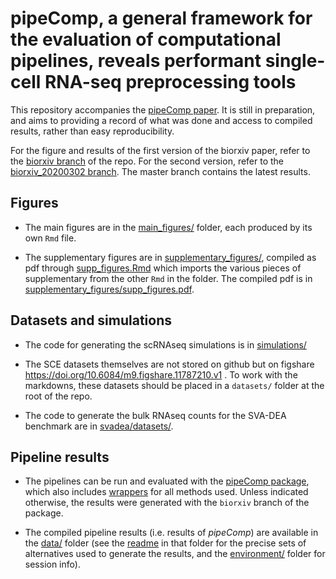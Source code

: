 # pipeComp, a general framework for the evaluation of computational pipelines, reveals performant single-cell RNA-seq preprocessing tools

This repository accompanies the [pipeComp paper](https://doi.org/10.1101/2020.02.02.930578). It is still in preparation, and aims to providing a record of what was done and access to compiled results, rather than easy reproducibility.

For the figure and results of the first version of the biorxiv paper, refer to the [biorxiv branch](https://github.com/markrobinsonuzh/scRNA_pipelines_paper/tree/biorxiv) of the repo. For the second version, refer to the [biorxiv_20200302 branch](https://github.com/markrobinsonuzh/scRNA_pipelines_paper/tree/biorxiv_20200302). The master branch contains the latest results.

## Figures

* The main figures are in the [main_figures/](main_figures) folder, each produced by its own `Rmd` file.

* The supplementary figures are in [supplementary_figures/](supplementary_figures), compiled as pdf through [supp_figures.Rmd](supplementary_figures/supp_figures.Rmd) which imports the various pieces of supplementary from the other `Rmd` in the folder. The compiled pdf is in [supplementary_figures/supp_figures.pdf](supplementary_figures/supp_figures.pdf).

## Datasets and simulations

* The code for generating the scRNAseq simulations is in [simulations/](simulations)

* The SCE datasets themselves are not stored on github but on figshare https://doi.org/10.6084/m9.figshare.11787210.v1 . To work with the markdowns, these datasets should be placed in a `datasets/` folder at the root of the repo.

* The code to generate the bulk RNAseq counts for the SVA-DEA benchmark are in [svadea/datasets/](svadea/datasets).

## Pipeline results

* The pipelines can be run and evaluated with the [pipeComp package](https://github.com/plger/pipeComp), which also includes [wrappers](https://github.com/plger/pipeComp/tree/master/inst/extdata) for all methods used. Unless indicated otherwise, the results were generated with the `biorxiv` branch of the package.

* The compiled pipeline results (i.e. results of _pipeComp_) are available in the [data/](data) folder (see the [readme](data/README.md) in that folder for the precise sets of alternatives used to generate the results, and the [environment/](environment) folder for session info).
